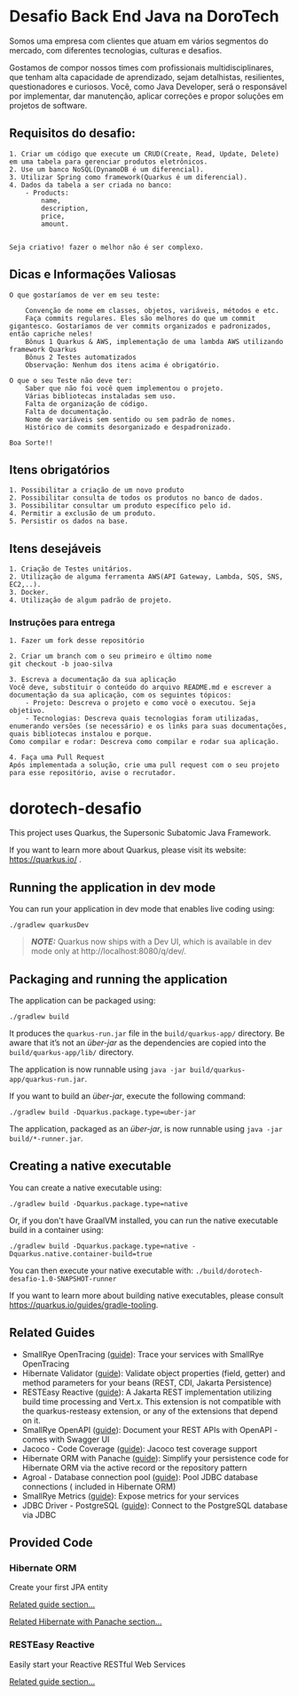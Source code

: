 # Desafio Back End Java na DoroTech

Somos uma empresa com clientes que atuam em vários segmentos do mercado, com diferentes tecnologias, culturas e desafios.

Gostamos de compor nossos times com profissionais multidisciplinares, que tenham alta capacidade de aprendizado, sejam detalhistas, resilientes, questionadores e curiosos. Você, como Java Developer, será o responsável por implementar, dar manutenção, aplicar correções e propor soluções em projetos de software.

## Requisitos do desafio:
```
1. Criar um código que execute um CRUD(Create, Read, Update, Delete) em uma tabela para gerenciar produtos eletrônicos.
2. Use um banco NoSQL(DynamoDB é um diferencial).
3. Utilizar Spring como framework(Quarkus é um diferencial).
4. Dados da tabela a ser criada no banco:
    - Products:
        name,
        description,
        price,
        amount.


Seja criativo! fazer o melhor não é ser complexo.
``` 

## Dicas e Informações Valiosas
```
O que gostaríamos de ver em seu teste:
    
    Convenção de nome em classes, objetos, variáveis, métodos e etc.
    Faça commits regulares. Eles são melhores do que um commit gigantesco. Gostaríamos de ver commits organizados e padronizados, então capriche neles!
    Bônus 1 Quarkus & AWS, implementação de uma lambda AWS utilizando framework Quarkus
    Bônus 2 Testes automatizados
    Observação: Nenhum dos itens acima é obrigatório.

O que o seu Teste não deve ter:
    Saber que não foi você quem implementou o projeto.
    Várias bibliotecas instaladas sem uso.
    Falta de organização de código.
    Falta de documentação.
    Nome de variáveis sem sentido ou sem padrão de nomes.
    Histórico de commits desorganizado e despadronizado.

Boa Sorte!!
```

## Itens obrigatórios
```
1. Possibilitar a criação de um novo produto
2. Possibilitar consulta de todos os produtos no banco de dados.
3. Possibilitar consultar um produto específico pelo id.
4. Permitir a exclusão de um produto.
5. Persistir os dados na base.
```

## Itens desejáveis
```
1. Criação de Testes unitários.
2. Utilização de alguma ferramenta AWS(API Gateway, Lambda, SQS, SNS, EC2,..).
3. Docker.
4. Utilização de algum padrão de projeto.
```

### Instruções para entrega
```
1. Fazer um fork desse repositório

2. Criar um branch com o seu primeiro e último nome
git checkout -b joao-silva

3. Escreva a documentação da sua aplicação
Você deve, substituir o conteúdo do arquivo README.md e escrever a documentação da sua aplicação, com os seguintes tópicos:
    - Projeto: Descreva o projeto e como você o executou. Seja objetivo.
    - Tecnologias: Descreva quais tecnologias foram utilizadas, enumerando versões (se necessário) e os links para suas documentações, quais bibliotecas instalou e porque.
Como compilar e rodar: Descreva como compilar e rodar sua aplicação.

4. Faça uma Pull Request
Após implementada a solução, crie uma pull request com o seu projeto para esse repositório, avise o recrutador.
```


# dorotech-desafio

This project uses Quarkus, the Supersonic Subatomic Java Framework.

If you want to learn more about Quarkus, please visit its website: https://quarkus.io/ .

## Running the application in dev mode

You can run your application in dev mode that enables live coding using:

```shell script
./gradlew quarkusDev
```

> **_NOTE:_**  Quarkus now ships with a Dev UI, which is available in dev mode only at http://localhost:8080/q/dev/.

## Packaging and running the application

The application can be packaged using:

```shell script
./gradlew build
```

It produces the `quarkus-run.jar` file in the `build/quarkus-app/` directory.
Be aware that it’s not an _über-jar_ as the dependencies are copied into the `build/quarkus-app/lib/` directory.

The application is now runnable using `java -jar build/quarkus-app/quarkus-run.jar`.

If you want to build an _über-jar_, execute the following command:

```shell script
./gradlew build -Dquarkus.package.type=uber-jar
```

The application, packaged as an _über-jar_, is now runnable using `java -jar build/*-runner.jar`.

## Creating a native executable

You can create a native executable using:

```shell script
./gradlew build -Dquarkus.package.type=native
```

Or, if you don't have GraalVM installed, you can run the native executable build in a container using:

```shell script
./gradlew build -Dquarkus.package.type=native -Dquarkus.native.container-build=true
```

You can then execute your native executable with: `./build/dorotech-desafio-1.0-SNAPSHOT-runner`

If you want to learn more about building native executables, please consult https://quarkus.io/guides/gradle-tooling.

## Related Guides

- SmallRye OpenTracing ([guide](https://quarkus.io/guides/opentracing)): Trace your services with SmallRye OpenTracing
- Hibernate Validator ([guide](https://quarkus.io/guides/validation)): Validate object properties (field, getter) and
  method parameters for your beans (REST, CDI, Jakarta Persistence)
- RESTEasy Reactive ([guide](https://quarkus.io/guides/resteasy-reactive)): A Jakarta REST implementation utilizing
  build time processing and Vert.x. This extension is not compatible with the quarkus-resteasy extension, or any of the
  extensions that depend on it.
- SmallRye OpenAPI ([guide](https://quarkus.io/guides/openapi-swaggerui)): Document your REST APIs with OpenAPI - comes
  with Swagger UI
- Jacoco - Code Coverage ([guide](https://quarkus.io/guides/tests-with-coverage)): Jacoco test coverage support
- Hibernate ORM with Panache ([guide](https://quarkus.io/guides/hibernate-orm-panache)): Simplify your persistence code
  for Hibernate ORM via the active record or the repository pattern
- Agroal - Database connection pool ([guide](https://quarkus.io/guides/datasource)): Pool JDBC database connections (
  included in Hibernate ORM)
- SmallRye Metrics ([guide](https://quarkus.io/guides/smallrye-metrics)): Expose metrics for your services
- JDBC Driver - PostgreSQL ([guide](https://quarkus.io/guides/datasource)): Connect to the PostgreSQL database via JDBC

## Provided Code

### Hibernate ORM

Create your first JPA entity

[Related guide section...](https://quarkus.io/guides/hibernate-orm)

[Related Hibernate with Panache section...](https://quarkus.io/guides/hibernate-orm-panache)

### RESTEasy Reactive

Easily start your Reactive RESTful Web Services

[Related guide section...](https://quarkus.io/guides/getting-started-reactive#reactive-jax-rs-resources)
